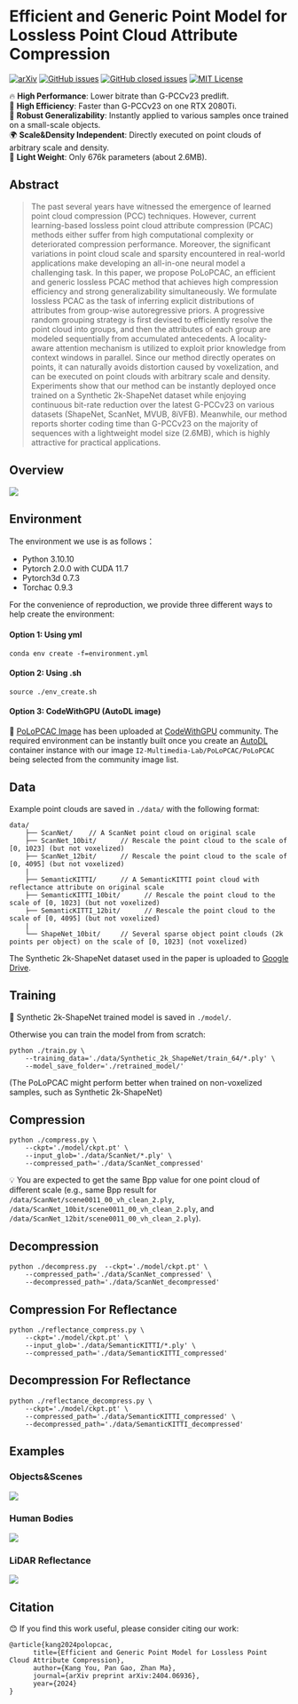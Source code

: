 
# Efficient and Generic Point Model for Lossless Point Cloud Attribute Compression

[![arXiv](https://img.shields.io/badge/Arxiv-2404.06936-b31b1b.svg?logo=arXiv)](https://arxiv.org/abs/2404.06936)
[![GitHub issues](https://img.shields.io/github/issues/i2-multimedia-lab/polopcac?color=critical&label=Issues)](https://github.com/i2-multimedia-lab/polopcac/issues?q=is%3Aopen+is%3Aissue)
[![GitHub closed issues](https://img.shields.io/github/issues-closed/i2-multimedia-lab/polopcac?color=success&label=Issues)](https://github.com/i2-multimedia-lab/polopcac/issues?q=is%3Aissue+is%3Aclosed) 
[![MIT License](https://img.shields.io/badge/License-MIT-green.svg)](https://choosealicense.com/licenses/mit/)

🔥  **High Performance**: Lower bitrate than G-PCCv23 predlift. \
🚀 **High Efficiency**: Faster than G-PCCv23 on one RTX 2080Ti. \
🌌 **Robust Generalizability**: Instantly applied to various samples once trained on a small-scale objects.  \
🌍 **Scale&Density Independent**: Directly executed on point clouds of arbitrary scale and density. \
🌱 **Light Weight**: Only 676k parameters (about 2.6MB).

## Abstract

> The past several years have witnessed the emergence of learned point cloud compression (PCC) techniques. However, current learning-based lossless point cloud attribute compression (PCAC) methods either suffer from high computational complexity or deteriorated compression performance. Moreover, the significant variations in point cloud scale and sparsity encountered in real-world applications make developing an all-in-one neural model a challenging task. In this paper, we propose PoLoPCAC, an efficient and generic lossless PCAC method that achieves high compression efficiency and strong generalizability simultaneously. We formulate lossless PCAC as the task of inferring explicit distributions of attributes from group-wise autoregressive priors. A progressive random grouping strategy is first devised to efficiently resolve the point cloud into groups, and then the attributes of each group are modeled sequentially from accumulated antecedents. A locality-aware attention mechanism is utilized to exploit prior knowledge from context windows in parallel. Since our method directly operates on points, it can naturally avoids distortion caused by voxelization, and can be executed on point clouds with arbitrary scale and density. Experiments show that our method can be instantly deployed once trained on a Synthetic 2k-ShapeNet dataset while enjoying continuous bit-rate reduction over the latest G-PCCv23 on various datasets (ShapeNet, ScanNet, MVUB, 8iVFB). Meanwhile, our method reports shorter coding time than G-PCCv23 on the majority of sequences with a lightweight model size (2.6MB), which is highly attractive for practical applications.

## Overview

![](./figure/framework.png)

## Environment

The environment we use is as follows：

- Python 3.10.10
- Pytorch 2.0.0 with CUDA 11.7
- Pytorch3d 0.7.3
- Torchac 0.9.3

For the convenience of reproduction, we provide three different ways to help create the environment:

#### Option 1: Using yml

```
conda env create -f=environment.yml
```

#### Option 2: Using .sh

```
source ./env_create.sh
```

#### Option 3: CodeWithGPU (AutoDL image)

🤗 [PoLoPCAC Image](https://www.codewithgpu.com/i/I2-Multimedia-Lab/PoLoPCAC/PoLoPCAC) has been uploaded at [CodeWithGPU](https://www.codewithgpu.com/image) community. The required environment can be instantly built once you create an [AutoDL](https://www.autodl.com) container instance with our image `I2-Multimedia-Lab/PoLoPCAC/PoLoPCAC` being selected from the community image list.

## Data

Example point clouds are saved in ``./data/`` with the following format:

```
data/
    ├── ScanNet/    // A ScanNet point cloud on original scale
    ├── ScanNet_10bit/      // Rescale the point cloud to the scale of [0, 1023] (but not voxelized)
    ├── ScanNet_12bit/      // Rescale the point cloud to the scale of [0, 4095] (but not voxelized)
    |
    ├── SemanticKITTI/      // A SemanticKITTI point cloud with reflectance attribute on original scale
    ├── SemanticKITTI_10bit/      // Rescale the point cloud to the scale of [0, 1023] (but not voxelized)
    ├── SemanticKITTI_12bit/      // Rescale the point cloud to the scale of [0, 4095] (but not voxelized)
    |
    └── ShapeNet_10bit/     // Several sparse object point clouds (2k points per object) on the scale of [0, 1023] (not voxelized)
```

The Synthetic 2k-ShapeNet dataset used in the paper is uploaded to [Google Drive](https://drive.google.com/file/d/1mhUBx4_6joG0KxPkHfXol8fw0tSHxvq6/view?usp=sharing).

## Training

📢 Synthetic 2k-ShapeNet trained model is saved in ``./model/``.

Otherwise you can train the model from from scratch:

```
python ./train.py \
    --training_data='./data/Synthetic_2k_ShapeNet/train_64/*.ply' \
    --model_save_folder='./retrained_model/'
```

(The PoLoPCAC might perform better when trained on non-voxelized samples, such as Synthetic 2k-ShapeNet)

## Compression

```
python ./compress.py \
    --ckpt='./model/ckpt.pt' \
    --input_glob='./data/ScanNet/*.ply' \
    --compressed_path='./data/ScanNet_compressed'
```

💡 You are expected to get the same Bpp value for one point cloud of different scale (e.g., same Bpp result for ``/data/ScanNet/scene0011_00_vh_clean_2.ply``, ``/data/ScanNet_10bit/scene0011_00_vh_clean_2.ply``, and ``/data/ScanNet_12bit/scene0011_00_vh_clean_2.ply``).

## Decompression

```
python ./decompress.py  --ckpt='./model/ckpt.pt' \
    --compressed_path='./data/ScanNet_compressed' \
    --decompressed_path='./data/ScanNet_decompressed'
```

## Compression For Reflectance

```
python ./reflectance_compress.py \
    --ckpt='./model/ckpt.pt' \
    --input_glob='./data/SemanticKITTI/*.ply' \
    --compressed_path='./data/SemanticKITTI_compressed'
```

## Decompression For Reflectance

```
python ./reflectance_decompress.py \
    --ckpt='./model/ckpt.pt' \
    --compressed_path='./data/SemanticKITTI_compressed' \
    --decompressed_path='./data/SemanticKITTI_decompressed'
```

## Examples

### Objects&Scenes

![](./figure/objects_and_scenes.png)

### Human Bodies

![](./figure/humanbodies.png)

### LiDAR Reflectance

![](./figure/lidar.png)

## Citation

😊 If you find this work useful, please consider citing our work:

```
@article{kang2024polopcac,
      title={Efficient and Generic Point Model for Lossless Point Cloud Attribute Compression}, 
      author={Kang You, Pan Gao, Zhan Ma},
      journal={arXiv preprint arXiv:2404.06936},
      year={2024}
}
```
